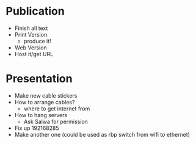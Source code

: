 # Publication

- Finish all text
- Print Version
  - produce it!
- Web Version
- Host it/get URL

# Presentation

- Make new cable stickers
- How to arrange cables?
  - where to get internet from
- How to hang servers
  - Ask Salwa for permission
- Fix up 192168285
- Make another one (could be used as rbp switch from wifi to ethernet)